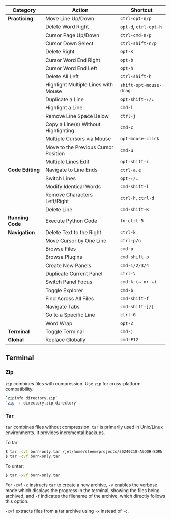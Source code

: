
| Category         | Action                               | Shortcut               |
| ---------------- | ------------------------------------ | ---------------------- |
| **Practicing**   | Move Line Up/Down                    | `ctrl-opt-n/p`         |
|                  | Delete Word Right                    | `opt-d`, `ctrl-opt-h`  |
|                  | Cursor Page Up/Down                  | `ctrl-cmd-n/p`         |
|                  | Cursor Down Select                   | `ctrl-shift-n/p`       |
|                  | Delete Right                         | `opt-K`                |
|                  | Cursor Word End Right                | `opt-b`                |
|                  | Cursor Word End Left                 | `opt-h`                |
|                  | Delete All Left                      | `ctrl-shift-h`         |
|                  | Highlight Multiple Lines with Mouse  | `shift-opt-mouse-drag` |
|                  | Duplicate a Line                     | `opt-shift-↑/↓`        |
|                  | Highlight a Line                     | `cmd-l`                |
|                  | Remove Line Space Below              | `ctrl-j`               |
|                  | Copy a Line(s) Without Highlighting  | `cmd-c`                |
|                  | Multiple Cursors via Mouse           | `opt-mouse-click`      |
|                  | Move to the Previous Cursor Position | `cmd-u`                |
|                  | Multiple Lines Edit                  | `opt-shift-i`          |
| **Code Editing** | Navigate to Line Ends                | `ctrl-a`, `e`          |
|                  | Switch Lines                         | `opt-↑/↓`              |
|                  | Modify Identical Words               | `cmd-shift-l`          |
|                  | Remove Characters Left/Right         | `ctrl-h`, `ctrl-d`     |
|                  | Delete Line                          | `cmd-shift-K`          |
| **Running Code** | Execute Python Code                  | `fn-ctrl-5`            |
| **Navigation**   | Delete Text to the Right             | `ctrl-k`               |
|                  | Move Cursor by One Line              | `ctrl-p/n`             |
|                  | Browse Files                         | `cmd-p`                |
|                  | Browse Plugins                       | `cmd-shift-p`          |
|                  | Create New Panels                    | `cmd-1/2/3/4`          |
|                  | Duplicate Current Panel              | `ctrl-\`               |
|                  | Switch Panel Focus                   | `cmd-k-(→ or ←)`       |
|                  | Toggle Explorer                      | `cmd-b`                |
|                  | Find Across All Files                | `cmd-shift-f`          |
|                  | Navigate Tabs                        | `cmd-shift-]/[`        |
|                  | Go to a Specific Line                | `ctrl-G`               |
|                  | Word Wrap                            | `opt-Z`                |
| **Terminal**     | Toggle Terminal                      | `cmd-j`                |
| **Global**       | Replace Globally                     | `cmd-F12`              |

## Terminal

### Zip

`zip` combines files with compression. Use `zip` for cross-platform
compatibility.

```bash
`zipinfo directory.zip`
`zip -r directory.zip directory`
```

### Tar

`tar` combines files without compression. `tar` is primarily used in Unix/Linux
environments. It provides incremental backups.

To tar:

```bash
$ tar -cvf born-only.tar /jet/home/sleem/projects/20240218-AlOOH-BORN
$ tar -cvf born-only.tar
```

To untar:

```bash
$ tar -xvf born-only.tar
```

For `-cvf` `-c` instructs `tar` to create a new archive, `-v` enables the
verbose mode which displays the progress in the terminal, showing the files
being archived, and `-f` indicates the filename of the archive, which directly
follows this option.

`-xvf` extracts files from a tar archive using `-x` instead of `-c`.
